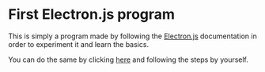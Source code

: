 # First Electron.js program

This is simply a program made by following the [Electron.js](https://www.electronjs.org/) documentation in order to experiment it and learn the basics.

You can do the same by clicking [here](https://www.electronjs.org/docs/latest/tutorial/tutorial-prerequisites) and following the steps by yourself.
